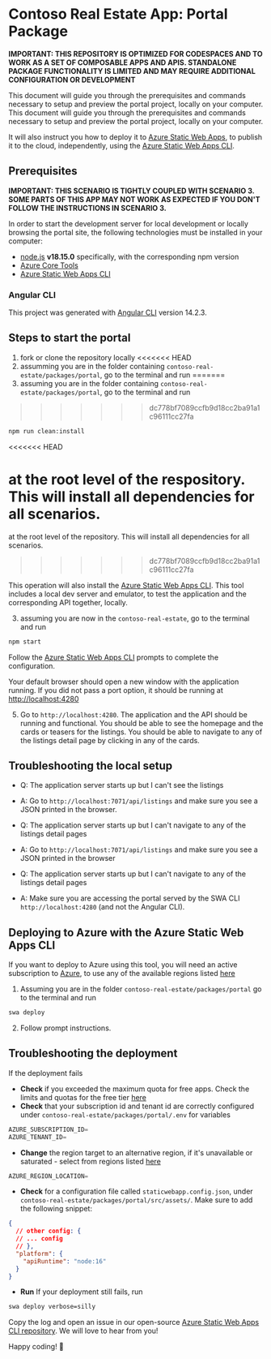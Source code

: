 # Contoso Real Estate App: Portal Package

**IMPORTANT: THIS REPOSITORY IS OPTIMIZED FOR CODESPACES AND TO WORK AS A SET OF COMPOSABLE APPS AND APIS. STANDALONE PACKAGE FUNCTIONALITY IS LIMITED AND MAY REQUIRE ADDITIONAL CONFIGURATION OR DEVELOPMENT**

This document will guide you through the prerequisites and commands necessary to setup and preview the portal project, locally on your computer. This document will guide you through the prerequisites and commands necessary to setup and preview the portal project, locally on your computer.

It will also instruct you how to deploy it to [Azure Static Web Apps](https://learn.microsoft.com/azure/static-web-apps/overview), to publish it to the cloud, independently, using the [Azure Static Web Apps CLI](https://azure.github.io/static-web-apps-cli/).

## Prerequisites

**IMPORTANT: THIS SCENARIO IS TIGHTLY COUPLED WITH SCENARIO 3. SOME PARTS OF THIS APP MAY NOT WORK AS EXPECTED IF YOU DON'T FOLLOW THE INSTRUCTIONS IN SCENARIO 3.**

In order to start the development server for local development or locally browsing the portal site, the following technologies must be installed in your computer:

- [node.js](https://nodejs.org) **v18.15.0** specifically, with the corresponding npm version
- [Azure Core Tools](https://learn.microsoft.com/azure/azure-functions/functions-run-local)
- [Azure Static Web Apps CLI](https://azure.github.io/static-web-apps-cli/)

### Angular CLI

This project was generated with [Angular CLI](https://github.com/angular/angular-cli) version 14.2.3.

## Steps to start the portal

1. fork or clone the repository locally
<<<<<<< HEAD
2. assumming you are in the folder containing `contoso-real-estate/packages/portal`, go to the terminal and run
=======
2. assuming you are in the folder containing `contoso-real-estate/packages/portal`, go to the terminal and run 
>>>>>>> dc778bf7089ccfb9d18cc2ba91a1c96111cc27fa

```bash
npm run clean:install
```
<<<<<<< HEAD

at the root level of the respository. This will install all dependencies for all scenarios.
=======
    
at the root level of the repository. This will install all dependencies for all scenarios. 
>>>>>>> dc778bf7089ccfb9d18cc2ba91a1c96111cc27fa

This operation will also install the [Azure Static Web Apps CLI](https://azure.github.io/static-web-apps-cli/docs/intro). This tool includes a local dev server and emulator, to test the application and the corresponding API together, locally.

3. assuming you are now in the `contoso-real-estate`, go to the terminal and run

```bash
npm start
```

Follow the [Azure Static Web Apps CLI](https://azure.github.io/static-web-apps-cli/docs/cli/swa) prompts to complete the configuration.

Your default browser should open a new window with the application running. If you did not pass a port option, it should be running at [http://localhost:4280](http://localhost:4280)

5. Go to `http://localhost:4280`. The application and the API should be running and functional. You should be able to see the homepage and the cards or teasers for the listings. You should be able to navigate to any of the listings detail page by clicking in any of the cards.

## Troubleshooting the local setup

- Q: The application server starts up but I can't see the listings
- A: Go to `http://localhost:7071/api/listings` and make sure you see a JSON printed in the browser.

- Q: The application server starts up but I can't navigate to any of the listings detail pages
- A: Go to `http://localhost:7071/api/listings` and make sure you see a JSON printed in the browser

- Q: The application server starts up but I can't navigate to any of the listings detail pages
- A: Make sure you are accessing the portal served by the SWA CLI `http://localhost:4280` (and not the Angular CLI).

## Deploying to Azure with the Azure Static Web Apps CLI

If you want to deploy to Azure using this tool, you will need an active subscription to [Azure](https://azure.microsoft.com/en-us/free/), to use any of the available regions listed [here](https://azure.github.io/static-web-apps-cli/docs/cli/env-vars)

1. Assuming you are in the folder `contoso-real-estate/packages/portal` go to the terminal and run

```bash
swa deploy
```

2. Follow prompt instructions.

## Troubleshooting the deployment

If the deployment fails

- **Check** if you exceeded the maximum quota for free apps. Check the limits and quotas for the free tier [here](https://learn.microsoft.com/en-us/azure/static-web-apps/quotas)
- **Check** that your subscription id and tenant id are correctly configured under `contoso-real-estate/packages/portal/.env` for variables

```js
AZURE_SUBSCRIPTION_ID=
AZURE_TENANT_ID=
```

- **Change** the region target to an alternative region, if it's unavailable or saturated - select from regions listed [here](https://azure.github.io/static-web-apps-cli/docs/cli/env-vars)

```js
AZURE_REGION_LOCATION=
```

- **Check** for a configuration file called `staticwebapp.config.json`, under `contoso-real-estate/packages/portal/src/assets/`. Make sure to add the following snippet:

```json
{
  // other config: {
  // ... config
  // },
  "platform": {
    "apiRuntime": "node:16"
  }
}
```

- **Run** If your deployment still fails, run

```bash
swa deploy verbose=silly
```

Copy the log and open an issue in our open-source [Azure Static Web Apps CLI repository](https://github.com/Azure/static-web-apps-cli). We will love to hear from you!

Happy coding! 🚀
